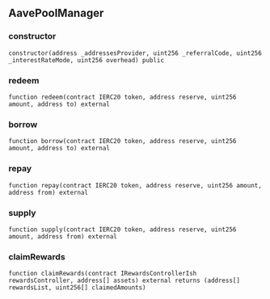 ## AavePoolManager

### constructor

```solidity
constructor(address _addressesProvider, uint256 _referralCode, uint256 _interestRateMode, uint256 overhead) public
```

### redeem

```solidity
function redeem(contract IERC20 token, address reserve, uint256 amount, address to) external
```

### borrow

```solidity
function borrow(contract IERC20 token, address reserve, uint256 amount, address to) external
```

### repay

```solidity
function repay(contract IERC20 token, address reserve, uint256 amount, address from) external
```

### supply

```solidity
function supply(contract IERC20 token, address reserve, uint256 amount, address from) external
```

### claimRewards

```solidity
function claimRewards(contract IRewardsControllerIsh rewardsController, address[] assets) external returns (address[] rewardsList, uint256[] claimedAmounts)
```

